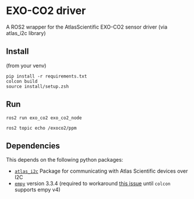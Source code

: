 # EXO-CO2 driver
A ROS2 wrapper for the AtlasScientific EXO-CO2 sensor driver (via atlas_i2c library)

## Install
(from your venv)
```
pip install -r requirements.txt
colcon build
source install/setup.zsh
```

## Run
```
ros2 run exo_co2 exo_co2_node

ros2 topic echo /exoco2/ppm
```

## Dependencies
This depends on the following python packages:
- [`atlas_i2c`](https://github.com/adafruit/CircuitPython_NAU7802/) 
Package for communicating with Atlas Scientific devices over I2C 
- [`empy`](https://pypi.org/project/empy/) version 3.3.4 
(required to workaround [this issue](https://github.com/colcon/colcon-core/issues/602) 
until `colcon` supports empy v4)